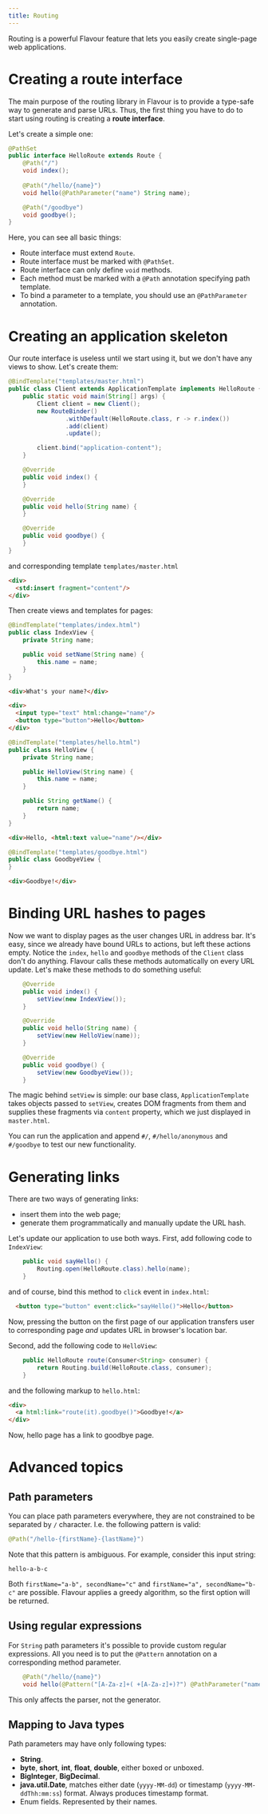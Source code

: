```yaml
---
title: Routing
---
```


Routing is a powerful Flavour feature that lets you easily create single-page web applications.

# Creating a route interface

The main purpose of the routing library in Flavour is to provide a type-safe way to generate and parse URLs.
Thus, the first thing you have to do to start using routing is creating a **route interface**.

Let's create a simple one:

```java
@PathSet
public interface HelloRoute extends Route {
    @Path("/")
    void index();
    
    @Path("/hello/{name}")
    void hello(@PathParameter("name") String name);

    @Path("/goodbye")
    void goodbye();
}
```

Here, you can see all basic things:

* Route interface must extend `Route`.
* Route interface must be marked with `@PathSet`.
* Route interface can only define `void` methods.
* Each method must be marked with a `@Path` annotation specifying path template.
* To bind a parameter to a template, you should use an `@PathParameter` annotation.


# Creating an application skeleton

Our route interface is useless until we start using it, but we don't have any views to show.
Let's create them:

```java
@BindTemplate("templates/master.html")
public class Client extends ApplicationTemplate implements HelloRoute {
    public static void main(String[] args) {
        Client client = new Client();
        new RouteBinder()
                .withDefault(HelloRoute.class, r -> r.index())
                .add(client)
                .update();

        client.bind("application-content");
    }

    @Override
    public void index() {
    }

    @Override
    public void hello(String name) {
    }

    @Override
    public void goodbye() {
    }
}
```

and corresponding template `templates/master.html`

```html
<div>
  <std:insert fragment="content"/>
</div>
```

Then create views and templates for pages:

```java
@BindTemplate("templates/index.html")
public class IndexView {
    private String name;

    public void setName(String name) {
        this.name = name;
    }
}
```

```html
<div>What's your name?</div>

<div>
  <input type="text" html:change="name"/>
  <button type="button">Hello</button>
</div>
```

```java
@BindTemplate("templates/hello.html")
public class HelloView {
    private String name;

    public HelloView(String name) {
        this.name = name;
    }

    public String getName() {
        return name;
    }
}
```

```html
<div>Hello, <html:text value="name"/></div>
```

```java
@BindTemplate("templates/goodbye.html")
public class GoodbyeView {
}
```

```html
<div>Goodbye!</div>
```


# Binding URL hashes to pages

Now we want to display pages as the user changes URL in address bar.
It's easy, since we already have bound URLs to actions, but left these actions empty.
Notice the `index`, `hello` and `goodbye` methods of the `Client` class don't do anything.
Flavour calls these methods automatically on every URL update.
Let's make these methods to do something useful:

```java
    @Override
    public void index() {
        setView(new IndexView());
    }

    @Override
    public void hello(String name) {
        setView(new HelloView(name));
    }

    @Override
    public void goodbye() {
        setView(new GoodbyeView());
    }
```

The magic behind `setView` is simple: our base class, `ApplicationTemplate` takes objects passed to `setView`, 
creates DOM fragments from them and supplies these fragments via `content` property,
which we just displayed in `master.html`.

You can run the application and append `#/`, `#/hello/anonymous` and `#/goodbye` to test our new functionality.


# Generating links

There are two ways of generating links:

* insert them into the web page;
* generate them programmatically and manually update the URL hash.

Let's update our application to use both ways.
First, add following code to `IndexView`:

```java
    public void sayHello() {
        Routing.open(HelloRoute.class).hello(name);
    }
```

and of course, bind this method to `click` event in `index.html`:

```html
  <button type="button" event:click="sayHello()">Hello</button>
```

Now, pressing the button on the first page of our application transfers user to corresponding page
*and* updates URL in browser's location bar.

Second, add the following code to `HelloView`:

```java
    public HelloRoute route(Consumer<String> consumer) {
        return Routing.build(HelloRoute.class, consumer);
    }
```

and the following markup to `hello.html`:

```html
<div>
  <a html:link="route(it).goodbye()">Goodbye!</a>
</div>
```

Now, hello page has a link to goodbye page.


# Advanced topics

## Path parameters
 
You can place path parameters everywhere, they are not constrained to be separated by `/` character.
I.e. the following pattern is valid:

```java
@Path("/hello-{firstName}-{lastName}")
```

Note that this pattern is ambiguous. For example, consider this input string:

```
hello-a-b-c
```

Both `firstName="a-b", secondName="c"` and `firstName="a", secondName="b-c"` are possible.
Flavour applies a greedy algorithm, so the first option will be returned.

## Using regular expressions

For `String` path parameters it's possible to provide custom regular expressions.
All you need is to put the `@Pattern` annotation on a corresponding method parameter.

```java
    @Path("/hello/{name}")
    void hello(@Pattern("[A-Za-z]+( +[A-Za-z]+)?") @PathParameter("name") String name);
```


This only affects the parser, not the generator.

## Mapping to Java types

Path parameters may have only following types:

* **String**.
* **byte**, **short**, **int**, **float**, **double**, either boxed or unboxed.
* **BigInteger**, **BigDecimal**.
* **java.util.Date**, 
  matches either date (`yyyy-MM-dd`) or timestamp (`yyyy-MM-ddThh:mm:ss`) format.
  Always produces timestamp format.
* Enum fields. Represented by their names.

